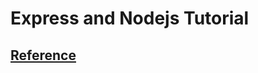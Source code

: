 # Express and Nodejs Tutorial

## [Reference](developer.mozilla.org/en-US/docs/Learn/Server-side/Express_Nodejs)
